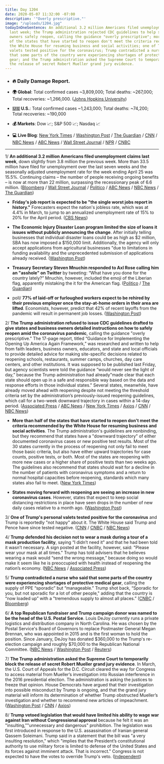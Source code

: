 ```yaml
---
title: Day 1204
date: 2020-05-07 11:32:00 -07:00
description: '"Overly prescriptive."'
image: "/uploads/1204.jpg"
todayInOneSentence: An additional 3.2 million Americans filed unemployment claims
  last week; the Trump administration rejected CDC guidelines to help states and business
  owners safely reopen, calling the guidance "overly prescriptive"; more than half
  of the states that have started to reopen don't meet the criteria recommended by
  the White House for resuming business and social activities; one of Trump's personal
  valets tested positive for the coronavirus; Trump contradicted a nurse who said
  that some parts of the country were experiencing shortages of protective medical
  gear; and the Trump administration asked the Supreme Court to temporarily block
  the release of secret Robert Mueller grand jury evidence.
---
```


* ### 🔥 Daily Damage Report.

* **🌍 Global**: Total confirmed cases \~3,809,000; Total deaths: \~267,000; Total recoveries: \~1,266,000. ([Johns Hopkins University](https://coronavirus.jhu.edu/map.html))

* **🇺🇸 U.S.**: Total confirmed cases \~1,243,000; Total deaths: \~74,200; Total recoveries: \~190,000

* **💰 Markets**: Dow 📈; S&P 500 📈; Nasdaq 📈

* **💻 Live Blog**: [New York Times](https://www.nytimes.com/2020/05/07/us/coronavirus-updates.html?action=click&module=Spotlight&pgtype=Homepage) / [Washington Post](https://www.washingtonpost.com/nation/2020/05/07/coronavirus-update-us/) / [The Guardian](https://www.theguardian.com/world/live/2020/may/07/coronavirus-us-live-donald-trump-shelves-cdc-reopening-guidelines-cuomo-latest-news-updates) / [CNN](https://www.cnn.com/us/live-news/us-coronavirus-update-05-07-20/index.html) / [NBC News](https://www.nbcnews.com/health/health-news/live-blog/2020-05-07-coronavirus-news-n1201801) / [ABC News](https://abcnews.go.com/Politics/government-coronavirus-response-updates-democrat-senator-demands-information/story?id=70552472&cid=clicksource_4380645_2_heads_hero_live_hero_hed) / [Wall Street Journal](https://www.wsj.com/livecoverage/coronavirus-2020-05-07?mod=theme_coronavirus-ribbon) / [NPR](https://www.npr.org/sections/coronavirus-live-updates) / [CNBC](https://www.cnbc.com/2020/05/07/coronavirus-latest-updates.html)

---

1/ **An additional 3.2 million Americans filed unemployment claims last week**, down slightly from 3.8 million the previous week. More than 33.5 million have filed for unemployment over the last seven weeks and the seasonally adjusted unemployment rate for the week ending April 25 was 15.5%. Continuing claims – the number of people receiving ongoing benefits – is now at more than 22 million, surpassing the recessionary peak of 6.6 million. ([Bloomberg](https://www.bloomberg.com/news/articles/2020-05-07/another-3-17-million-filed-for-u-s-jobless-benefits-last-week?srnd=premium&sref=MIBMEEoj) / [Wall Street Journal](https://www.wsj.com/articles/unemployment-benefits-weekly-jobless-claims-coronavirus-05-07-2020-11588813872?mod=article_inline&mod=hp_lead_pos1) / [Politico](https://www.politico.com/news/2020/05/07/coronavirus-unemployment-claims-numbers-242131) / [ABC News](https://abcnews.go.com/Business/million-people-filed-unemployment-bringing-coronavirus-crisis-total/story?id=70552474) / [NBC News](https://www.nbcnews.com/business/economy/weekly-initial-jobless-claims-slowed-3-million-week-n1201586) / [The Guardian](https://www.theguardian.com/business/2020/may/07/us-unemployment-jobless-coronavirus-economy))

* **Friday's job report is expected to be "the single worst jobs report in history."** Forecasters expect the nation's jobless rate, which was at 4.4% in March, to jump to an annualized unemployment rate of 15% to 20% for the April period. ([CBS News](https://www.cbsnews.com/news/unemployment-rate-brace-for-the-single-worst-jobs-report-in-history/))

* **The Economic Injury Disaster Loan program limited the size of loans it issues without publicly announcing the change**. After initially telling businesses that individual disaster loans could be as high as $2 million, SBA has now imposed a $150,000 limit. Additionally, the agency will only accept applications from agricultural businesses "due to limitations in funding availability and the unprecedented submission of applications already received. ([Washington Post](https://www.washingtonpost.com/business/2020/05/07/sba-disaster-loans/))

* **Treasury Secretary Steven Mnuchin responded to Axl Rose calling him an "asshole" on Twitter** by tweeting: “What have you done for the country lately?” Mnuchin, however, included the emoji of the Liberian flag, apparently mistaking the it for the American flag. ([Politico](https://www.politico.com/news/2020/05/07/twitter-steven-mnuchin-242153) / [The Guardian](https://www.theguardian.com/us-news/2020/may/07/axl-rose-steve-mnuchin-twitter-spat-us-liberia-flags-mix-up))

* poll/ **77% of laid-off or furloughed workers expect to be rehired by their previous employer once the stay-at-home orders in their area are lifted**. Economists, however, predict that 42% of recent layoffs from the pandemic will result in permanent job losses. ([Washington Post](https://www.washingtonpost.com/business/2020/05/07/nearly-80-percent-laid-off-workers-believe-they-will-return-their-old-job-post-ipsos-poll-finds/))

2/ **The Trump administration refused to issue CDC guidelines drafted to give states and business owners detailed instructions on how to safely reopen amid the coronavirus pandemic**, calling the guidance "overly prescriptive." The 17-page report, titled “Guidance for Implementing the Opening Up America Again Framework,” was researched and written to help from faith leaders, business owners, educators, and state and local officials to provide detailed advice for making site-specific decisions related to reopening schools, restaurants, summer camps, churches, day care centers, and other institutions. It was supposed to be published last Friday, but agency scientists were told the guidance “would never see the light of day,” because the Trump administration had already"made clear that each state should open up in a safe and responsible way based on the data and response efforts in those individual states." Several states, meanwhile, have already moved ahead with reopening despite not meeting the threshold criteria set by the administration’s previously-issued reopening guidelines, which call for a two-week downward trajectory in cases within a 14-day period. ([Associated Press](https://apnews.com/7a00d5fba3249e573d2ead4bd323a4d4) / [ABC News](https://abcnews.go.com/Politics/trump-white-house-issue-detailed-cdc-guidelines-states/story?id=70552473) / [New York Times](https://www.nytimes.com/2020/05/07/us/coronavirus-updates.html#link-4d8bd049) / [Axios](https://www.axios.com/white-house-coronavirus-task-force-cdc-guidelines-60786909-00a7-4ecd-8a9d-3c19b1eb65d1.html) / [CNN](https://www.cnn.com/2020/05/07/politics/cdc-guidance-coronavirus-reopen-america/) / [NBC News](https://www.nbcnews.com/politics/white-house/white-house-returned-cdc-guidelines-reopening-economy-requesting-revisions-n1202066))

* **More than half of the states that have started to reopen don't meet the criteria recommended by the White House for resuming business and social activities**. The Trump administration's guidelines are nonbinding, but they recommend that states have a "downward trajectory" of either documented coronavirus cases or new positive test results. Most of the 30 states currently in the process of reopening not only fail to meet those basic criteria, but also have either upward trajectories for case counts, positive tests, or both. Most of the states are reopening with more new cases or a higher share of positive tests than two weeks ago. The guidelines also recommend that states should wait for a decline in the number of patients with coronavirus symptoms and a return to normal hospital capacities before reopening, standards which many states also fail to meet. ([New York Times](https://www.nytimes.com/interactive/2020/05/07/us/coronavirus-states-reopen-criteria.html))

* **States moving forward with reopening are seeing an increase in new coronavirus cases**. However, states that expect to keep social distancing restrictions in place have seen drops in the number of new daily cases relative to a month ago. ([Washington Post](https://www.washingtonpost.com/politics/2020/05/05/states-moving-forward-with-reopening-are-seeing-increases-new-coronavirus-cases/))

3/ **One of Trump's personal valets tested positive for the coronavirus** and Trump is reportedly "not happy" about it. The White House said Trump and Pence have since tested negative. ([CNN](https://www.cnn.com/2020/05/07/politics/trump-valet-tests-positive-covid-19/index.html) / [CNBC](https://www.cnbc.com/2020/05/07/coronavirus-trump-military-aide-at-white-house-tests-positive-for-covid-19.html) / [NBC News](https://www.nbcnews.com/politics/white-house/military-official-working-white-house-tests-positive-coronavirus-n1202061))

4/ **Trump defended his decision not to wear a mask during a tour of a mask production facility**, saying “I didn’t need it" and that he had been told it wasn’t necessary. A sign posted at the facility, however, said: "Please wear your mask at all times." Trump has told advisers that he believes wearing a mask would “send the wrong message,” because doing so would make it seem like he is preoccupied with health instead of reopening the nation’s economy. ([NBC News](https://www.nbcnews.com/politics/white-house/trump-defends-decision-not-wear-mask-during-factory-tour-n1201371) / [Associated Press](https://apnews.com/7dce310db6e85b31d735e81d0af6769c))

5/ **Trump contradicted a nurse who said that some parts of the country were experiencing shortages of protective medical gear**, calling the supply of PPE “sporadic” but “manageable.” Trump shot back, “Sporadic for you, but not sporadic for a lot of other people," adding that the country is “now loaded up” with a "tremendous supply to almost all places.” ([CNBC](https://www.cnbc.com/2020/05/06/coronavirus-equipment-trump-rebukes-nurse-in-white-house-exchange.html) / [Bloomberg](https://www.bloomberg.com/news/articles/2020-05-06/trump-contradicts-nurse-who-reports-shortages-of-protective-gear?sref=MIBMEEoj))

6/ **A top Republican fundraiser and Trump campaign donor was named to be the head of the U.S. Postal Service**. Louis DeJoy currently runs a private logistics and distribution company in North Carolina. He was chosen by the Postal Service's Board of Governors to replace Postmaster General Megan Brennan, who was appointed in 2015 and is the first woman to hold the position. Since January, DeJoy has donated $360,000 to the Trump's re-election campaign and roughly $70,000 to the Republican National Committee. ([NBC News](https://www.nbcnews.com/politics/donald-trump/trump-appoint-top-republican-donor-lead-struggling-u-s-postal-n1201666) / [Washington Post](https://www.washingtonpost.com/politics/top-republican-fundraiser-and-trump-ally-to-be-named-postmaster-general-giving-president-new-influence-over-postal-service-officials-say/2020/05/06/25cde93c-8fd4-11ea-8df0-ee33c3f5b0d6_story.html) / [Reuters](https://www.reuters.com/article/us-usa-postmaster-idUSKBN22J09T))

7/ **The Trump administration asked the Supreme Court to temporarily block the release of secret Robert Mueller grand jury evidence**. In March, the U.S. Court of Appeals for the D.C. Circuit cleared the way for Congress to access material from Mueller’s investigation into Russian interference in the 2016 presidential election. The administration is asking the justices to freeze that opinion. House Democrats have argued that their investigation into possible misconduct by Trump is ongoing, and that the grand jury material will inform its determination of whether Trump obstructed Mueller’s investigation and whether to recommend new articles of impeachment. ([Washington Post](https://www.washingtonpost.com/politics/courts_law/trump-administration-asks-supreme-court-to-stop-release-of-mueller-material/2020/05/07/c6d85df6-9080-11ea-a0bc-4e9ad4866d21_story.html) / [CNN](https://www.cnn.com/2020/05/07/politics/mueller-documents-trump-grand-jury-supreme-court/index.html) / [Axios](https://www.axios.com/trump-administration-supreme-court-mueller-grand-jury-55e390bf-7ad3-4f80-8cc6-ae50e1386568.html))

8/ **Trump vetoed legislation that would have limited his ability to wage war against Iran without Congressional approval** because he felt it was an "insulting,""unnecessary and dangerous" prohibition. The legislation was first introduced in response to the U.S. assassination of Iranian general Qassem Soleimani. Trump said in a statement that the bill was "a very insulting resolution," which "implies that the President’s constitutional authority to use military force is limited to defense of the United States and its forces against imminent attack. That is incorrect." Congress is not expected to have the votes to override Trump's veto. ([Independent](https://www.independent.co.uk/news/world/americas/us-politics/trump-veto-us-senate-law-iran-war-congress-authority-a9503406.html))